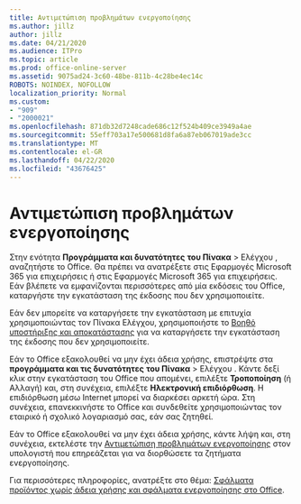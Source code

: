 ```yaml
---
title: Αντιμετώπιση προβλημάτων ενεργοποίησης
ms.author: jillz
author: jillz
ms.date: 04/21/2020
ms.audience: ITPro
ms.topic: article
ms.prod: office-online-server
ms.assetid: 9075ad24-3c60-48be-811b-4c28be4ec14c
ROBOTS: NOINDEX, NOFOLLOW
localization_priority: Normal
ms.custom:
- "909"
- "2000021"
ms.openlocfilehash: 871db32d7248cade686c12f524b409ce3949a4ae
ms.sourcegitcommit: 55eff703a17e500681d8fa6a87eb067019ade3cc
ms.translationtype: MT
ms.contentlocale: el-GR
ms.lasthandoff: 04/22/2020
ms.locfileid: "43676425"
---
```

# <a name="activation-troubleshooting"></a>Αντιμετώπιση προβλημάτων ενεργοποίησης

Στην ενότητα **Προγράμματα και δυνατότητες** **του Πίνακα** \> Ελέγχου , αναζητήστε το Office. Θα πρέπει να ανατρέξετε στις Εφαρμογές Microsoft 365 για επιχειρήσεις ή στις Εφαρμογές Microsoft 365 για επιχειρήσεις. Εάν βλέπετε να εμφανίζονται περισσότερες από μία εκδόσεις του Office, καταργήστε την εγκατάσταση της έκδοσης που δεν χρησιμοποιείτε.
  
Εάν δεν μπορείτε να καταργήσετε την εγκατάσταση με επιτυχία χρησιμοποιώντας τον Πίνακα Ελέγχου, χρησιμοποιήστε το [Βοηθό υποστήριξης και αποκατάστασης](https://aka.ms/SARA-OfficeUninstall-Alchemy) για να καταργήσετε την εγκατάσταση της έκδοσης που δεν χρησιμοποιείτε.
  
Εάν το Office εξακολουθεί να μην έχει άδεια χρήσης, επιστρέψτε στα **προγράμματα και τις δυνατότητες** **του Πίνακα** \> Ελέγχου . Κάντε δεξί κλικ στην εγκατάσταση του Office που απομένει, επιλέξτε **Τροποποίηση** (ή Αλλαγή) και, στη συνέχεια, επιλέξτε **Ηλεκτρονική επιδιόρθωση**. Η επιδιόρθωση μέσω Internet μπορεί να διαρκέσει αρκετή ώρα. Στη συνέχεια, επανεκκινήστε το Office και συνδεθείτε χρησιμοποιώντας τον εταιρικό ή σχολικό λογαριασμό σας, εάν σας ζητηθεί.
  
Εάν το Office εξακολουθεί να μην έχει άδεια χρήσης, κάντε λήψη και, στη συνέχεια, εκτελέστε την [Αντιμετώπιση προβλημάτων ενεργοποίησης](https://aka.ms/SARA-OfficeActivation-Alchemy) στον υπολογιστή που επηρεάζεται για να διορθώσετε τα ζητήματα ενεργοποίησης.
  
Για περισσότερες πληροφορίες, ανατρέξτε στο θέμα: [Σφάλματα προϊόντος χωρίς άδεια χρήσης και σφάλματα ενεργοποίησης στο Office](https://support.office.com/article/0d23d3c0-c19c-4b2f-9845-5344fedc4380).
